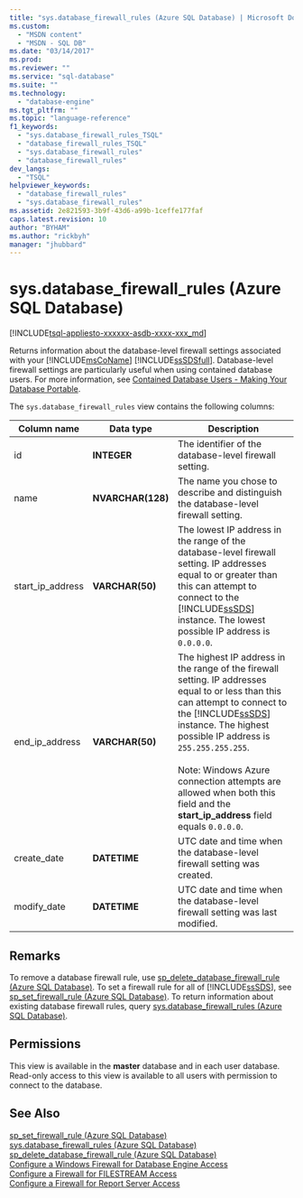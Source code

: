 ```yaml
---
title: "sys.database_firewall_rules (Azure SQL Database) | Microsoft Docs"
ms.custom: 
  - "MSDN content"
  - "MSDN - SQL DB"
ms.date: "03/14/2017"
ms.prod: 
ms.reviewer: ""
ms.service: "sql-database"
ms.suite: ""
ms.technology: 
  - "database-engine"
ms.tgt_pltfrm: ""
ms.topic: "language-reference"
f1_keywords: 
  - "sys.database_firewall_rules_TSQL"
  - "database_firewall_rules_TSQL"
  - "sys.database_firewall_rules"
  - "database_firewall_rules"
dev_langs: 
  - "TSQL"
helpviewer_keywords: 
  - "database_firewall_rules"
  - "sys.database_firewall_rules"
ms.assetid: 2e821593-3b9f-43d6-a99b-1ceffe177faf
caps.latest.revision: 10
author: "BYHAM"
ms.author: "rickbyh"
manager: "jhubbard"
---
```

# sys.database_firewall_rules (Azure SQL Database)
[!INCLUDE[tsql-appliesto-xxxxxx-asdb-xxxx-xxx_md](../../includes/tsql-appliesto-xxxxxx-asdb-xxxx-xxx-md.md)]

  Returns information about the database-level firewall settings associated with your [!INCLUDE[msCoName](../../includes/msconame-md.md)] [!INCLUDE[ssSDSfull](../../includes/sssdsfull-md.md)]. Database-level firewall settings are particularly useful when using contained database users. For more information, see [Contained Database Users - Making Your Database Portable](../../relational-databases/security/contained-database-users-making-your-database-portable.md).  
  
 The `sys.database_firewall_rules` view contains the following columns:  
  
|Column name|Data type|Description|  
|-----------------|---------------|-----------------|  
|id|**INTEGER**|The identifier of the database-level firewall setting.|  
|name|**NVARCHAR(128)**|The name you chose to describe and distinguish the database-level firewall setting.|  
|start_ip_address|**VARCHAR(50)**|The lowest IP address in the range of the database-level firewall setting. IP addresses equal to or greater than this can attempt to connect to the [!INCLUDE[ssSDS](../../includes/sssds-md.md)] instance. The lowest possible IP address is `0.0.0.0`.|  
|end_ip_address|**VARCHAR(50)**|The highest IP address in the range of the firewall setting. IP addresses equal to or less than this can attempt to connect to the [!INCLUDE[ssSDS](../../includes/sssds-md.md)] instance. The highest possible IP address is `255.255.255.255`.<br /><br /> Note: Windows Azure connection attempts are allowed when both this field and the **start_ip_address** field equals `0.0.0.0`.|  
|create_date|**DATETIME**|UTC date and time when the database-level firewall setting was created.|  
|modify_date|**DATETIME**|UTC date and time when the database-level firewall setting was last modified.|  
  
## Remarks  
 To remove a database firewall rule, use [sp_delete_database_firewall_rule &#40;Azure SQL Database&#41;](../../relational-databases/system-stored-procedures/sp-delete-database-firewall-rule-azure-sql-database.md). To set a firewall rule for all of [!INCLUDE[ssSDS](../../includes/sssds-md.md)], see [sp_set_firewall_rule &#40;Azure SQL Database&#41;](../../relational-databases/system-stored-procedures/sp-set-firewall-rule-azure-sql-database.md). To return information about existing database firewall rules, query [sys.database_firewall_rules (Azure SQL Database)](../../relational-databases/system-catalog-views/sys-database-firewall-rules-azure-sql-database.md).  
  
## Permissions  
 This view is available in the **master** database and in each user database. Read-only access to this view is available to all users with permission to connect to the database.  
  
## See Also  
 [sp_set_firewall_rule &#40;Azure SQL Database&#41;](../../relational-databases/system-stored-procedures/sp-set-firewall-rule-azure-sql-database.md)   
 [sys.database_firewall_rules (Azure SQL Database)](../../relational-databases/system-catalog-views/sys-database-firewall-rules-azure-sql-database.md)   
 [sp_delete_database_firewall_rule &#40;Azure SQL Database&#41;](../../relational-databases/system-stored-procedures/sp-delete-database-firewall-rule-azure-sql-database.md)   
 [Configure a Windows Firewall for Database Engine Access](../../database-engine/configure-windows/configure-a-windows-firewall-for-database-engine-access.md)   
 [Configure a Firewall for FILESTREAM Access](../../relational-databases/blob/configure-a-firewall-for-filestream-access.md)   
 [Configure a Firewall for Report Server Access](../../reporting-services/report-server/configure-a-firewall-for-report-server-access.md)  
  
  
